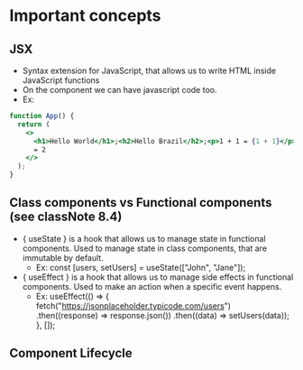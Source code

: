 # Important concepts

## JSX

- Syntax extension for JavaScript, that allows us to write HTML inside JavaScript functions
- On the component we can have javascript code too.
- Ex:

```jsx
function App() {
  return (
    <>
      <h1>Hello World</h1>;<h2>Hello Brazil</h2>;<p>1 + 1 = {1 + 1}</p> // 1 + 1
      = 2
    </>
  );
}
```

## Class components vs Functional components (see classNote 8.4)

- { useState } is a hook that allows us to manage state in functional components. Used to manage state in class components, that are immutable by default.
  - Ex: const [users, setUsers] = useState(["John", "Jane"]);
- { useEffect } is a hook that allows us to manage side effects in functional components. Used to make an action when a specific event happens.
  - Ex: useEffect(() => {
    fetch("https://jsonplaceholder.typicode.com/users")
    .then((response) => response.json())
    .then((data) => setUsers(data));
    }, []);

## Component Lifecycle
